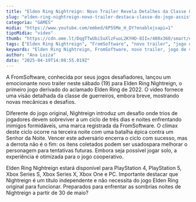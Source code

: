 ```yaml
---
title: "Elden Ring Nightreign: Novo Trailer Revela Detalhes da Classe Guerreira"
slug: "elden-ring-nightreign-novo-trailer-destaca-classe-do-jogo-assista"
categoria: "GAMES"
midia: "https://www.youtube.com/embed/6P55Me_H_DY?enablejsapi=1"
tipoMidia: "video"
thumb: "https://cdn.ome.lt/DqgTTwUbi5uXlzFuoL2KYHO-8II=/480x360/smart/extras/conteudos/eldenringnightreign.jpg"
tags: ["Elden Ring Nightreign", "FromSoftware", "novo trailer", "jogo de videogame", "lançamento de jogo", "PlayStation", "Xbox", "PC", "classe guerreira"]
keywords: "Elden Ring Nightreign, FromSoftware, novo trailer, jogo de videogame, lançamento de jogo, PlayStation, Xbox, PC, classe guerreira"
author: "Ana Luiza"
data: "2025-04-19T14:08:55.019Z"
---
```


A FromSoftware, conhecida por seus jogos desafiadores, lançou um emocionante novo trailer neste sábado (19) para Elden Ring Nightreign, o primeiro jogo derivado do aclamado Elden Ring de 2022. O vídeo fornece uma visão detalhada da classe de guerreiros, embora breve, mostrando novas mecânicas e desafios.

Diferente do jogo original, Nightreign introduz um desafio onde trios de jogadores devem sobreviver a um ciclo de três dias e noites enfrentando inimigos formidáveis, uma marca registrada da FromSoftware. O clímax deste ciclo ocorre na terceira noite com uma batalha épica contra um Senhor da Noite. Vencer este adversário encerra o ciclo com sucesso, mas a derrota não é o fim: os itens coletados podem ser usados ​​para melhorar o personagem para tentativas futuras. Embora seja possível jogar solo, a experiência é otimizada para o jogo cooperativo.

Elden Ring Nightreign estará disponível para PlayStation 4, PlayStation 5, Xbox Series S, Xbox Series X, Xbox One e PC. Importante destacar que Nightreign é um título independente e não necessita do jogo Elden Ring original para funcionar. Preparados para enfrentar as sombrias noites de Nightreign a partir de 30 de maio?